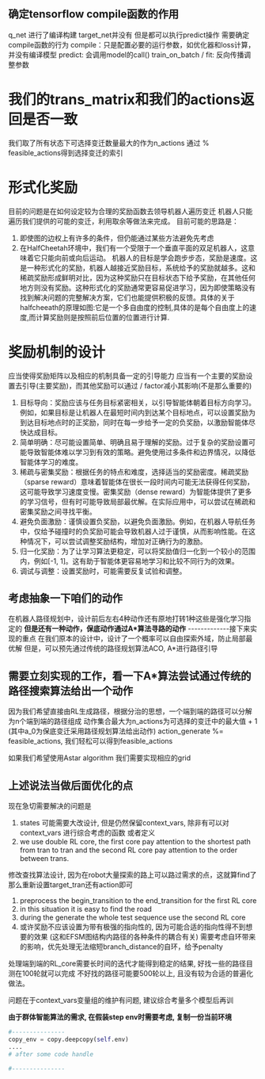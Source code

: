 ## 确定tensorflow compile函数的作用
q_net 进行了编译构建
target_net并没有
但是都可以执行predict操作
需要确定compile函数的行为
compile：只是配置必要的运行参数，如优化器和loss计算，并没有编译模型
predict: 会调用model的call()
train_on_batch / fit: 反向传播调整参数

# 我们的trans_matrix和我们的actions返回是否一致
我们取了所有状态下可选择变迁数量最大的作为n_actions
通过 % feasible_actions得到选择变迁的索引

# 形式化奖励
目前的问题是在如何设定较为合理的奖励函数去领导机器人遍历变迁
机器人只能遍历我们提供的可能的变迁，利用取余等做法来完成。
目前可能的思路是：
1. 即使图的边权上有许多的条件，但仍能通过某些方法避免先考虑
2. 在HalfCheetah环境中，我们有一个受限于一个垂直平面的双足机器人，这意味着它只能向前或向后运动。
机器人的目标是学会跑步步态，奖励是速度。这是一种形式化的奖励，机器人越接近奖励目标，系统给予的奖励就越多。这和稀疏奖励形成鲜明对比，因为这种奖励只在目标状态下给予奖励，在其他任何地方则没有奖励。这种形式化的奖励通常更容易促进学习，因为即使策略没有找到解决问题的完整解决方案，它们也能提供积极的反馈。具体的关于halfcheeath的原理如图:它是一个多自由度的控制,具体的是每个自由度上的速度,而计算奖励则是按照前后位置的位置进行计算.

# 奖励机制的设计
应当使得奖励矩阵以及相应的机制具备一定的引导能力
应当有一个主要的奖励设置去引导(主要奖励)，而其他奖励可以通过 / factor减小其影响(不是那么重要的)
1. 目标导向：奖励应该与任务目标紧密相关，以引导智能体朝着目标方向学习。例如，如果目标是让机器人在最短时间内到达某个目标地点，可以设置奖励为到达目标地点时的正奖励，同时在每一步给予一定的负奖励，以激励智能体尽快达成目标。
2. 简单明确：尽可能设置简单、明确且易于理解的奖励。过于复杂的奖励设置可能导致智能体难以学习到有效的策略。避免使用过多条件和边界情况，以降低智能体学习的难度。
3. 稀疏与密集奖励：根据任务的特点和难度，选择适当的奖励密度。稀疏奖励（sparse reward）意味着智能体在很长一段时间内可能无法获得任何奖励，这可能导致学习速度变慢。密集奖励（dense reward）为智能体提供了更多的学习信号，但有时可能导致局部最优解。在实际应用中，可以尝试在稀疏和密集奖励之间寻找平衡。
4. 避免负面激励：谨慎设置负奖励，以避免负面激励。例如，在机器人导航任务中，仅给予碰撞时的负奖励可能会导致机器人过于谨慎，从而影响性能。在这种情况下，可以尝试调整奖励结构，增加对正确行为的激励。
5. 归一化奖励：为了让学习算法更稳定，可以将奖励值归一化到一个较小的范围内，例如[-1, 1]。这有助于智能体更容易地学习和比较不同行为的效果。
6. 调试与调整：设置奖励时，可能需要反复试验和调整。



## 考虑抽象一下咱们的动作
在机器人路径规划中，设计前后左右4种动作还有原地打转1种这些是强化学习指定的
**但是还有一种动作，保底动作通过A*算法寻路的动作** -------------接下来实现的重点
在我们原本的设计中，设计了一个概率可以自由探索外域，防止局部最优解
但是，可以预先通过传统的路径规划算法ACO, A*进行路径引导

## 需要立刻实现的工作，看一下A*算法尝试通过传统的路径搜索算法给出一个动作
因为我们希望直接由RL生成路径，根据分治的思想，一个端到端的路径可以分解为n个端到端的路径组成
动作集合最大为n_actions为可选择的变迁中的最大值 + 1 (其中a_0为保底变迁采用路径规划算法给出动作)
action_generate %= feasible_actions, 我们轻松可以得到feasible_actions

如果我们希望使用Astar algorithm 我们需要实现相应的grid
## 上述说法当做后面优化的点
现在急切需要解决的问题是
1. states 可能需要大改设计, 但是仍然保留context_vars, 除非有可以对context_vars 进行综合考虑的函数
或者定义
2. we use double RL core, the first core pay attention to the shortest path from tran to tran 
    and the second RL core pay attention to the order between trans.

修改查找算法设计, 因为在robot大量探索的路上可以路过需求的点，这就算find了
那么重新设置target_tran还有action即可

1. preprocess the begin_transition to the end_transition for the first RL core
2. in this situation it is easy to find the road
3. during the generate the whole test sequence use the second RL core
4. 或许奖励不应该设置为带有极强的指向性的, 因为可能合适的指向性得不到想要的效果
(这和EFSM图结构内路径的各种条件的耦合有关)
需要考虑自环带来的影响，优先处理无法缩短branch_distance的自环，给予penalty

处理端到端的RL_core需要长时间的迭代才能得到稳定的结果, 好找一些的路径目测在100轮就可以完成
不好找的路径可能要500轮以上, 且没有较为合适的普遍化做法。

问题在于context_vars变量组的维护有问题, 建议综合考量多个模型后再训


**由于群体智能算法的需求, 在假装step env时需要考虑, 复制一份当前环境**
```python
#---------------
copy_env = copy.deepcopy(self.env)
....
# after some code handle

#---------------
```



